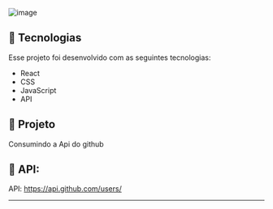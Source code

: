 ![image](https://github.com/Jonathanfullstack/SearchGit/assets/141459667/d019ec68-113f-4ebe-b3b3-4f1fcf299004)


## 🚀 Tecnologias

Esse projeto foi desenvolvido com as seguintes tecnologias:

- React
- CSS
- JavaScript
- API

## 🚧 Projeto

Consumindo a Api do github

## 👾 API:

API: https://api.github.com/users/

---
